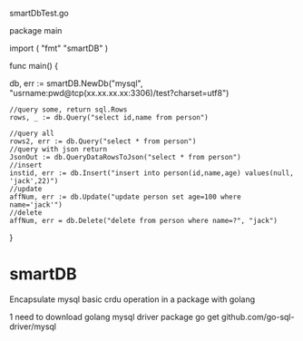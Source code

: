  smartDbTest.go

package main

import (
	"fmt"
	"smartDB"
)

func main() {

  db, err := smartDB.NewDb("mysql", "usrname:pwd@tcp(xx.xx.xx.xx:3306)/test?charset=utf8")

	//query some, return sql.Rows
	rows, _ := db.Query("select id,name from person")

	//query all
	rows2, err := db.Query("select * from person")
    //query with json return
	JsonOut := db.QueryDataRowsToJson("select * from person")
    //insert
	instid, err := db.Insert("insert into person(id,name,age) values(null, 'jack',22)")
    //update
	affNum, err := db.Update("update person set age=100 where name='jack'")
    //delete
	affNum, err = db.Delete("delete from person where name=?", "jack")

}
# smartDB
Encapsulate mysql basic crdu operation in a package with golang

1 need to download golang mysql driver package
go get github.com/go-sql-driver/mysql

